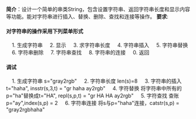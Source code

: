 __简介__：设计一个简单的串类String，包含设置字符串、返回字符串长度和显示内容等功能。能对字符串进行插入、替换、删除、查找和连接等操作。
__要求__:
#### 对字符串的操作采用下列菜单形式
&nbsp;&nbsp;&nbsp;&nbsp;1. 生成字符串
&nbsp;&nbsp;&nbsp;&nbsp;2. 显示
&nbsp;&nbsp;&nbsp;&nbsp;3. 求字符串长度
&nbsp;&nbsp;&nbsp;&nbsp;4. 字符串插入
&nbsp;&nbsp;&nbsp;&nbsp;5. 字符串替换
&nbsp;&nbsp;&nbsp;&nbsp;6. 字符串删除
&nbsp;&nbsp;&nbsp;&nbsp;7. 字符串查找
&nbsp;&nbsp;&nbsp;&nbsp;8. 字符串的连接
&nbsp;&nbsp;&nbsp;&nbsp;0. 返回

#### 调试
&nbsp;&nbsp;&nbsp;&nbsp;1. 生成字符串 s="gray2rgb"
&nbsp;&nbsp;&nbsp;&nbsp;2. 字符串长度 len(s)=8
&nbsp;&nbsp;&nbsp;&nbsp;3. 字符串的插入 t="haha", insstr(s,3,t) = "gr haha ay2rgb"
&nbsp;&nbsp;&nbsp;&nbsp;4. 字符替换 将字符串中所有的p="ha"替换成t="HA", repl(s,p,t) = "gr HA HA ay2rgb"
&nbsp;&nbsp;&nbsp;&nbsp;5. 字符查找 查账p="ay",index(s,p) = 2
&nbsp;&nbsp;&nbsp;&nbsp;6. 字符串连接 将s与p="haha"连接，catstr(s,p) = "gray2rgbhaha"